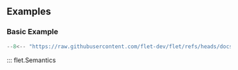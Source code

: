 ## Examples

### Basic Example

```python
--8<-- "https://raw.githubusercontent.com/flet-dev/flet/refs/heads/docs/fix-links/sdk/python/examples/controls/semantics/basic.py"
```

::: flet.Semantics

